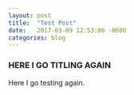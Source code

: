 ```yaml
---
layout: post
title: 	"Test Post"
date: 	2017-03-09 12:53:00 -0600
categories: blog
---
```


### HERE I GO TITLING AGAIN

Here I go testing again.